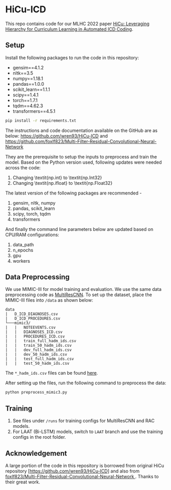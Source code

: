 # HiCu-ICD
This repo contains code for our MLHC 2022 paper [HiCu: Leveraging Hierarchy for Curriculum Learning in Automated ICD Coding](https://arxiv.org/abs/2208.02301).

Setup
-----
Install the following packages to run the code in this repository:
* gensim==4.1.2
* nltk==3.5
* numpy==1.18.1
* pandas==1.0.0
* scikit_learn==1.1.1
* scipy==1.4.1
* torch==1.7.1
* tqdm==4.62.3
* transformers==4.5.1

```bash
pip install -r requirements.txt
```
The instructions and code documentation available on the GitHub are as below:
https://github.com/wren93/HiCu-ICD and https://github.com/foxlf823/Multi-Filter-Residual-Convolutional-Neural-Network

They are the prerequisite to setup the inputs to preprocess and train the model. Based on the Python version used, following updates were needed across the code:
1. Changing \textit{np.int} to \textit{np.Int32}
2. Changing \textit{np.ifloat} to \textit{np.Float32}

The latest version of the following packages are recommended - 
1. gensim, nltk, numpy
2. pandas, scikit\_learn
3. scipy, torch, tqdm
4. transformers

And finally the command line parameters below are updated based on CPU/RAM configurations:
1. data_path
2. n_epochs
3. gpu
4. workers

Data Preprocessing
-----
We use MIMIC-III for model training and evaluation. We use the same data preprocessing code as [MultiResCNN](https://github.com/foxlf823/Multi-Filter-Residual-Convolutional-Neural-Network). To set up the dataset, place the MIMIC-III files into `/data` as shown below:
```
data
|   D_ICD_DIAGNOSES.csv
|   D_ICD_PROCEDURES.csv
└───mimic3/
|   |   NOTEEVENTS.csv
|   |   DIAGNOSES_ICD.csv
|   |   PROCEDURES_ICD.csv
|   |   train_full_hadm_ids.csv
|   |   train_50_hadm_ids.csv
|   |   dev_full_hadm_ids.csv
|   |   dev_50_hadm_ids.csv
|   |   test_full_hadm_ids.csv
|   |   test_50_hadm_ids.csv
```
The `*_hadm_ids.csv` files can be found [here](https://github.com/jamesmullenbach/caml-mimic/tree/master/mimicdata/mimic3).

After setting up the files, run the following command to preprocess the data:
```sh
python preprocess_mimic3.py
```

Training
-----
1. See files under `/runs` for training configs for MultiResCNN and RAC models.
2. For LAAT (Bi-LSTM) models, switch to `LAAT` branch and use the training configs in the root folder.

Acknowledgement
-----
A large portion of the code in this repository is borrowed from original HiCu repository [https://github.com/wren93/HiCu-ICD] and also from [foxlf823/Multi-Filter-Residual-Convolutional-Neural-Network
](https://github.com/foxlf823/Multi-Filter-Residual-Convolutional-Neural-Network). Thanks to their great work.